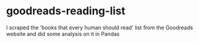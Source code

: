 # goodreads-reading-list
I scraped the 'books that every human should read' list from the Goodreads website and did some analysis on it in Pandas
